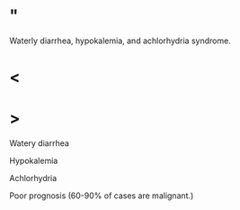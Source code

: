 # "

Waterly diarrhea, hypokalemia, and achlorhydria syndrome.

# <

# >

Watery diarrhea

Hypokalemia

Achlorhydria

Poor prognosis
(60-90% of cases are malignant.)
